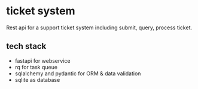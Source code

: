# ticket system

Rest api for a support ticket system including submit, query, process ticket.

## tech stack

* fastapi for webservice
* rq for task queue
* sqlalchemy and pydantic for ORM & data validation
* sqlite as database